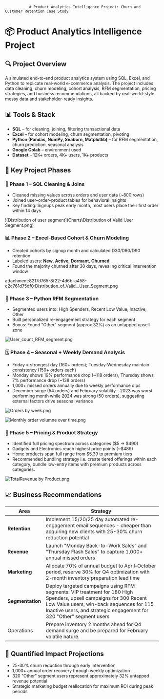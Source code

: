                # Product Analytics Intelligence Project: Churn and Customer Retention Case Study

# 📦 Product Analytics Intelligence Project

## 🔍 Project Overview

A simulated end-to-end product analytics system using SQL, Excel, and Python to replicate real-world e-commerce analysis. The project includes data cleaning, churn modeling, cohort analysis, RFM segmentation, pricing strategies, and business recommendations,  all backed by real-world-style messy data and stakeholder-ready insights.

## 📊 Tools & Stack

- **SQL** – for cleaning, joining, filtering transactional data
- **Excel** – for cohort modeling, churn segmentation, pivoting
- **Python (Pandas, NumPy, Seaborn, Matplotlib)** – for RFM segmentation, churn prediction, seasonal analysis
- **Google Colab** – environment used
- **Dataset** – 12K+ orders, 4K+ users, 1K+ products

## 🔢 Key Project Phases

### 🧹 Phase 1 – SQL Cleaning & Joins

- Cleaned missing values across orders and user data (~800 rows)
- Joined user–order–product tables for behavioral insights
- Key finding: Signups peak early month, most users place their first order within 14 days

 ![Distribution of user segment](Charts\Distribution of Valid  User Segment.png)



### 📊 Phase 2 – Excel-Based Cohort & Churn Modeling

- Created cohorts by signup month and calculated D30/D60/D90 retention
- Labeled users: **New**, **Active**, **Dormant**, **Churned**
- Found the majority churned after 30 days, revealing critical intervention window

attachment:8217d765-8f22-4d6b-a458-c2c761d75df0:Distribution_of_Valid__User_Segment.png

### 🧠 Phase 3 – Python RFM Segmentation

- Segmented users into: High Spenders, Recent Low Value, Inactive, Other
- Built personalized re-engagement strategy for each segment
- Bonus: Found "Other" segment (approx 32%) as an untapped upsell zone

![User_count_RFM_segment.png](attachment:7188a682-1199-4fb5-a3ff-1de2a9f2ed46:User_count_RFM_segment.png)

### 🗓️ Phase 4 – Seasonal + Weekly Demand Analysis

- Friday = strongest day (160+ orders); Tuesday-Wednesday maintain consistency (150+ orders each)
- Monday shows 19% performance drop (~118 orders), Thursday shows 7% performance drop (~138 orders)
- 1,000+ missed orders annually due to weekly performance dips
- December surge (54 orders) and February volatility - 2023 was worst performing month while 2024 was strong (50 orders), suggesting external factors drive seasonal variance

![Orders by week.png](attachment:319e781e-0333-443c-85be-573d55c92129:Orders_by_week.png)

![Monthly order volumne over time.png](attachment:0f5fc605-548c-45e7-95ab-4fa5da8446e6:Monthly_order_volumne_over_time.png)

### 💸 Phase 5 – Pricing & Product Strategy

- Identified full pricing spectrum across categories ($5 → $490)
- Gadgets and Electronics reach highest price points (~$489)
- Home products span full range from $5.39 to premium tiers
- Recommended bundling strategy i.e. create tiered offerings within each category, bundle low-entry items with premium products across categories.

![TotalRevenue by Product.png](attachment:970e7cba-93d0-418b-a780-dc43c7dbcc38:TotalRevenue_by_Product.png)

## 📈 Business Recommendations

| Area | Strategy |
| --- | --- |
| **Retention** | Implement 15/20/25 day automated re-engagement email sequences - cheaper than acquiring new clients with 25-30% churn reduction potential |
| **Revenue** | Launch "Monday Back-to-Work Sales" and "Thursday Flash Sales" to capture 1,000+ annual missed orders |
| **Marketing** | Allocate 70% of annual budget to April–October period, reserve 30% for Q4 optimization with 2-month inventory preparation lead time |
| **Segmentation** | Deploy targeted campaigns using RFM segments: VIP treatment for 180 High Spenders, upsell campaigns for 300 Recent Low Value users, win-back sequences for 115 Inactive users, and strategic engagement for 320 "Other" segment users |
| Operations | Prepare inventory 2 months ahead for Q4 demand surge and be prepared for February volatile nature. |

## 🎯 **Quantified Impact Projections**

- 25-30% churn reduction through early intervention
- 1,000+ annual order recovery through weekly optimization
- 320 "Other" segment users represent approximately 32% untapped revenue potential
- Strategic marketing budget reallocation for maximum ROI during peak periods
